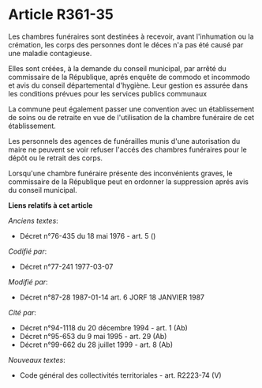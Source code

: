 # Article R361-35

Les chambres funéraires sont destinées à recevoir, avant l'inhumation ou la crémation, les corps des personnes dont le déces
n'a pas été causé par une maladie contagieuse.

Elles sont créées, à la demande du conseil municipal, par arrêté du commissaire de la République, aprés enquête de commodo et
incommodo et avis du conseil départemental d'hygiène. Leur gestion es assurée dans les conditions prévues pour les services
publics communaux

La commune peut également passer une convention avec un établissement de soins ou de retraite en vue de l'utilisation de la
chambre funéraire de cet établissement.

Les personnels des agences de funérailles munis d'une autorisation du maire ne peuvent se voir refuser l'accés des chambres
funéraires pour le dépôt ou le retrait des corps.

Lorsqu'une chambre funéraire présente des inconvénients graves, le commissaire de la République peut en ordonner la
suppression aprés avis du conseil municipal.

**Liens relatifs à cet article**

_Anciens textes_:

  - Décret n°76-435 du 18 mai 1976 - art. 5 ()

_Codifié par_:

  - Décret n°77-241 1977-03-07

_Modifié par_:

  - Décret n°87-28 1987-01-14 art. 6 JORF 18 JANVIER 1987

_Cité par_:

  - Décret n°94-1118 du 20 décembre 1994 - art. 1 (Ab)
  - Décret n°95-653 du 9 mai 1995 - art. 29 (Ab)
  - Décret n°99-662 du 28 juillet 1999 - art. 8 (Ab)

_Nouveaux textes_:

  - Code général des collectivités territoriales - art. R2223-74 (V)
